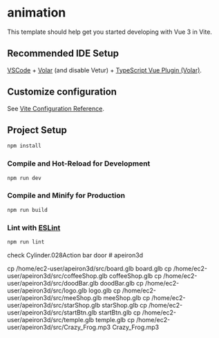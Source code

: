 # animation

This template should help get you started developing with Vue 3 in Vite.

## Recommended IDE Setup

[VSCode](https://code.visualstudio.com/) + [Volar](https://marketplace.visualstudio.com/items?itemName=Vue.volar) (and disable Vetur) + [TypeScript Vue Plugin (Volar)](https://marketplace.visualstudio.com/items?itemName=Vue.vscode-typescript-vue-plugin).

## Customize configuration

See [Vite Configuration Reference](https://vitejs.dev/config/).

## Project Setup

```sh
npm install
```

### Compile and Hot-Reload for Development

```sh
npm run dev
```

### Compile and Minify for Production

```sh
npm run build
```

### Lint with [ESLint](https://eslint.org/)

```sh
npm run lint
```

check
Cylinder.028Action bar door
#   a p e i r o n 3 d 
 
 

cp /home/ec2-user/apeiron3d/src/board.glb board.glb
cp /home/ec2-user/apeiron3d/src/coffeeShop.glb coffeeShop.glb
cp /home/ec2-user/apeiron3d/src/doodBar.glb doodBar.glb
cp /home/ec2-user/apeiron3d/src/logo.glb logo.glb
cp /home/ec2-user/apeiron3d/src/meeShop.glb meeShop.glb
cp /home/ec2-user/apeiron3d/src/starShop.glb starShop.glb
cp /home/ec2-user/apeiron3d/src/startBtn.glb startBtn.glb
cp /home/ec2-user/apeiron3d/src/temple.glb temple.glb
cp /home/ec2-user/apeiron3d/src/Crazy_Frog.mp3 Crazy_Frog.mp3
